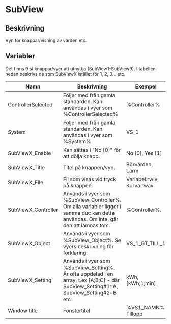 # SubView

## Beskrivning
Vyn för knappar/visning av värden etc.

## Variabler

Det finns 9 st knappar/vyer att utnyttja (SubView1-SubView9). I tabellen nedan beskrivs de som SubViewX istället för 1, 2, 3... etc.

| Namn | Beskrivning | Exempel |
| --- | --- | --- |
| ControllerSelected | Följer med från gamla standarden. Kan användas i vyer som %ControllerSelected% | %Controller% |
| System | Följer med från gamla standarden. Kan användas i vyer som %System% | VS_1 |
| SubViewX_Enable | Kan sättas i "No [0]" för att dölja knapp. | No [0], Yes [1] |
| SubViewX_Title | Titel på knappen/vyn. | Börvärden, Larm |
| SubViewX_File | Fil som visas vid tryck på knappen. | Variabel.rwlv, Kurva.rwav |
| SubViewX_Controller | Används i vyer som %SubView_Controller%. Om alla variabler ligger i samma duc kan detta användas. Om inte, går den att lämnas tom. | %Controller%. |
| SubViewX_Object | Används i vyer som %SubView_Object%. Se vyers beskrivning för förklaring. | VS_1_GT_TILL_1 |
| SubViewX_Setting | Används i vyer som %SubView_Setting%. Är ofta uppdelad i en array, t.ex [A;B;C] - där SubView_Setting#1=A, SubView_Setting#2=B etc. | kWh, [kWh;1;min] |
| Window title | Fönstertitel | %VS1_NAMN% Tillopp |

